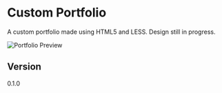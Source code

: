# Custom Portfolio
A custom portfolio made using HTML5 and LESS. Design still in progress.

![Portfolio Preview](https://raw.githubusercontent.com/JMcAmmond/portfolio/master/client/image/preview.png)

## Version
0.1.0